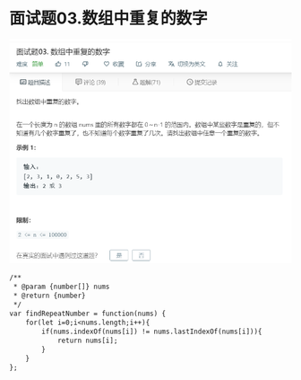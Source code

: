 # 面试题03.数组中重复的数字
![](img/面试题03.数组中重复的数字.png)  

```
/**
 * @param {number[]} nums
 * @return {number}
 */
var findRepeatNumber = function(nums) {
    for(let i=0;i<nums.length;i++){
        if(nums.indexOf(nums[i]) != nums.lastIndexOf(nums[i])){
            return nums[i];
        }
    }
};
```
